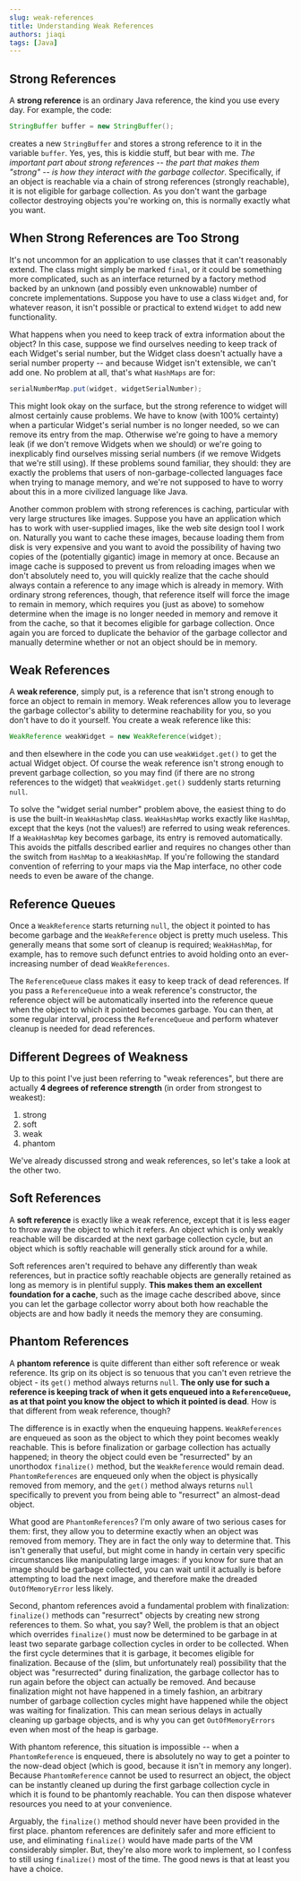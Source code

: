 ```yaml
---
slug: weak-references
title: Understanding Weak References
authors: jiaqi
tags: [Java]
---
```


[//]: # (Copyright Jiaqi Liu)

[//]: # (Licensed under the Apache License, Version 2.0 &#40;the "License"&#41;;)
[//]: # (you may not use this file except in compliance with the License.)
[//]: # (You may obtain a copy of the License at)

[//]: # (    http://www.apache.org/licenses/LICENSE-2.0)

[//]: # (Unless required by applicable law or agreed to in writing, software)
[//]: # (distributed under the License is distributed on an "AS IS" BASIS,)
[//]: # (WITHOUT WARRANTIES OR CONDITIONS OF ANY KIND, either express or implied.)
[//]: # (See the License for the specific language governing permissions and)
[//]: # (limitations under the License.)

<!--truncate-->

Strong References
-----------------

A **strong reference** is an ordinary Java reference, the kind you use every day. For example, the code:

```java
StringBuffer buffer = new StringBuffer();
```

creates a new `StringBuffer` and stores a strong reference to it in the variable `buffer`. Yes, yes, this is kiddie
stuff, but bear with me. _The important part about strong references -- the part that makes them "strong" -- is how they
interact with the garbage collector_. Specifically, if an object is reachable via a chain of strong references (strongly
reachable), it is not eligible for garbage collection. As you don't want the garbage collector destroying objects you're
working on, this is normally exactly what you want.

When Strong References are Too Strong
-------------------------------------

It's not uncommon for an application to use classes that it can't reasonably extend. The class might simply be marked
`final`, or it could be something more complicated, such as an interface returned by a factory method backed by an
unknown (and possibly even unknowable) number of concrete implementations. Suppose you have to use a class `Widget` and,
for whatever reason, it isn't possible or practical to extend `Widget` to add new functionality.

What happens when you need to keep track of extra information about the object? In this case, suppose we find ourselves
needing to keep track of each Widget's serial number, but the Widget class doesn't actually have a serial number
property -- and because Widget isn't extensible, we can't add one. No problem at all, that's what `HashMaps` are for:

```java
serialNumberMap.put(widget, widgetSerialNumber);
```

This might look okay on the surface, but the strong reference to widget will almost certainly cause problems. We have to
know (with 100% certainty) when a particular Widget's serial number is no longer needed, so we can remove its entry from
the map. Otherwise we're going to have a memory leak (if we don't remove Widgets when we should) or we're going to
inexplicably find ourselves missing serial numbers (if we remove Widgets that we're still using). If these problems
sound familiar, they should: they are exactly the problems that users of non-garbage-collected languages face when
trying to manage memory, and we're not supposed to have to worry about this in a more civilized language like Java.

Another common problem with strong references is caching, particular with very large structures like images. Suppose you
have an application which has to work with user-supplied images, like the web site design tool I work on. Naturally you
want to cache these images, because loading them from disk is very expensive and you want to avoid the possibility of
having two copies of the (potentially gigantic) image in memory at once. Because an image cache is supposed to prevent
us from reloading images when we don't absolutely need to, you will quickly realize that the cache should always contain
a reference to any image which is already in memory. With ordinary strong references, though, that reference itself will
force the image to remain in memory, which requires you (just as above) to somehow determine when the image is no longer
needed in memory and remove it from the cache, so that it becomes eligible for garbage collection. Once again you are
forced to duplicate the behavior of the garbage collector and manually determine whether or not an object should be in
memory.

Weak References
---------------

A **weak reference**, simply put, is a reference that isn't strong enough to force an object to remain in memory. Weak
references allow you to leverage the garbage collector's ability to determine reachability for you, so you don't have to
do it yourself. You create a weak reference like this:

```java
WeakReference weakWidget = new WeakReference(widget);
```

and then elsewhere in the code you can use `weakWidget.get()` to get the actual Widget object. Of course the weak
reference isn't strong enough to prevent garbage collection, so you may find (if there are no strong references to the
widget) that `weakWidget.get()` suddenly starts returning `null`.

To solve the "widget serial number" problem above, the easiest thing to do is use the built-in `WeakHashMap` class.
`WeakHashMap` works exactly like `HashMap`, except that the keys (not the values!) are referred to using weak
references. If a `WeakHashMap` key becomes garbage, its entry is removed automatically. This avoids the pitfalls
described earlier and requires no changes other than the switch from `HashMap` to a `WeakHashMap`. If you're following
the standard convention of referring to your maps via the Map interface, no other code needs to even be aware of the
change.

Reference Queues
----------------

Once a `WeakReference` starts returning `null`, the object it pointed to has become garbage and the `WeakReference`
object is pretty much useless. This generally means that some sort of cleanup is required; `WeakHashMap`, for example,
has to remove such defunct entries to avoid holding onto an ever-increasing number of dead `WeakReferences`.

The `ReferenceQueue` class makes it easy to keep track of dead references. If you pass a `ReferenceQueue` into a weak
reference's constructor, the reference object will be automatically inserted into the reference queue when the object to
which it pointed becomes garbage. You can then, at some regular interval, process the `ReferenceQueue` and perform
whatever cleanup is needed for dead references.

Different Degrees of Weakness
-----------------------------

Up to this point I've just been referring to "weak references", but there are actually **4 degrees of reference
strength** (in order from strongest to weakest):

1. strong
2. soft
3. weak
4. phantom

We've already discussed strong and weak references, so let's take a look at the other two.

Soft References
---------------

A **soft reference** is exactly like a weak reference, except that it is less eager to throw away the object to which it
refers. An object which is only weakly reachable will be discarded at the next garbage collection cycle, but an object
which is softly reachable will generally stick around for a while.

Soft references aren't required to behave any differently than weak references, but in practice softly reachable objects
are generally retained as long as memory is in plentiful supply. **This makes them an excellent foundation for a
cache**, such as the image cache described above, since you can let the garbage collector worry about both how reachable
the objects are and how badly it needs the memory they are consuming.

Phantom References
------------------

A **phantom reference** is quite different than either soft reference or weak reference. Its grip on its object is so
tenuous that you can't even retrieve the object - its `get()` method always returns `null`. **The only use for such a
reference is keeping track of when it gets enqueued into a `ReferenceQueue`, as at that point you know the object to
which it pointed is dead**. How is that different from weak reference, though?

The difference is in exactly when the enqueuing happens. `WeakReferences` are enqueued as soon as the object to which
they point becomes weakly reachable. This is before finalization or garbage collection has actually happened; in theory
the object could even be "resurrected" by an unorthodox `finalize()` method, but the `WeakReference` would remain dead.
`PhantomReferences` are enqueued only when the object is physically removed from memory, and the `get()` method always
returns `null` specifically to prevent you from being able to "resurrect" an almost-dead object.

What good are `PhantomReferences`? I'm only aware of two serious cases for them: first, they allow you to determine
exactly when an object was removed from memory. They are in fact the only way to determine that. This isn't generally
that useful, but might come in handy in certain very specific circumstances like manipulating large images: if you know
for sure that an image should be garbage collected, you can wait until it actually is before attempting to load the next
image, and therefore make the dreaded `OutOfMemoryError` less likely.

Second, phantom references avoid a fundamental problem with finalization: `finalize()` methods can "resurrect" objects
by creating new strong references to them. So what, you say? Well, the problem is that an object which overrides
`finalize()` must now be determined to be garbage in at least two separate garbage collection cycles in order to be
collected. When the first cycle determines that it is garbage, it becomes eligible for finalization. Because of the
(slim, but unfortunately real) possibility that the object was "resurrected" during finalization, the garbage collector
has to run again before the object can actually be removed. And because finalization might not have happened in a timely
fashion, an arbitrary number of garbage collection cycles might have happened while the object was waiting for
finalization. This can mean serious delays in actually cleaning up garbage objects, and is why you can get
`OutOfMemoryErrors` even when most of the heap is garbage.

With phantom reference, this situation is impossible -- when a `PhantomReference` is enqueued, there is absolutely no
way to get a pointer to the now-dead object (which is good, because it isn't in memory any longer). Because
`PhantomReference` cannot be used to resurrect an object, the object can be instantly cleaned up during the first
garbage collection cycle in which it is found to be phantomly reachable. You can then dispose whatever resources you
need to at your convenience.

Arguably, the `finalize()` method should never have been provided in the first place. phantom references are definitely
safer and more efficient to use, and eliminating `finalize()` would have made parts of the VM considerably simpler. But,
they're also more work to implement, so I confess to still using `finalize()` most of the time. The good news is that at
least you have a choice.
